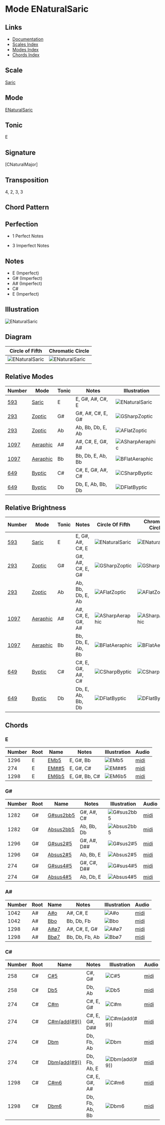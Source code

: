 # Mode ENaturalSaric

## Links

- [Documentation](README.md)
- [Scales Index](Scales.md)
- [Modes Index](Modes.md)
- [Chords Index](Chords.md)

## Scale

[Saric](ScaleSaric.md)

## Mode

[ENaturalSaric](ModeENaturalSaric.md)

## Tonic

E

## Signature

[CNaturalMajor]

## Transposition

4, 2, 3, 3

## Chord Pattern



## Perfection

 - 1 Perfect Notes

 - 3 Imperfect Notes

## Notes

- E (Imperfect)
- G# (Imperfect)
- A# (Imperfect)
- C#
- E (Imperfect)

## Illustration

![ENaturalSaric](ModeENaturalSaric.png)

## Diagram

| Circle of Fifth | Chromatic Circle |
|-----------------|------------------|
| ![ENaturalSaric](CircleOfFifthModeENaturalSaric.svg) | ![ENaturalSaric](ChromaticCircleModeENaturalSaric.svg) |
## Relative Modes

| Number | Mode | Tonic | Notes | Illustration |
|--------|------|-------|-------|--------------|
| [593](https://ianring.com/musictheory/scales/593) | [Saric](ModeSaric.md) | E | E, G#, A#, C#, E | ![ENaturalSaric](ModeENaturalSaric.png) |
| [293](https://ianring.com/musictheory/scales/293) | [Zoptic](ModeZoptic.md) | G# | G#, A#, C#, E, G# | ![GSharpZoptic](ModeGSharpZoptic.png) |
| [293](https://ianring.com/musictheory/scales/293) | [Zoptic](ModeZoptic.md) | Ab | Ab, Bb, Db, E, Ab | ![AFlatZoptic](ModeAFlatZoptic.png) |
| [1097](https://ianring.com/musictheory/scales/1097) | [Aeraphic](ModeAeraphic.md) | A# | A#, C#, E, G#, A# | ![ASharpAeraphic](ModeASharpAeraphic.png) |
| [1097](https://ianring.com/musictheory/scales/1097) | [Aeraphic](ModeAeraphic.md) | Bb | Bb, Db, E, Ab, Bb | ![BFlatAeraphic](ModeBFlatAeraphic.png) |
| [649](https://ianring.com/musictheory/scales/649) | [Byptic](ModeByptic.md) | C# | C#, E, G#, A#, C# | ![CSharpByptic](ModeCSharpByptic.png) |
| [649](https://ianring.com/musictheory/scales/649) | [Byptic](ModeByptic.md) | Db | Db, E, Ab, Bb, Db | ![DFlatByptic](ModeDFlatByptic.png) |
## Relative Brightness

| Number | Mode | Tonic | Notes | Circle Of Fifth | Chromatic Circle |
|--------|------|-------|-------|-----------------|------------------|
| [593](https://ianring.com/musictheory/scales/593) | [Saric](ModeSaric.md) | E | E, G#, A#, C#, E | ![ENaturalSaric](CircleOfFifthModeENaturalSaric.svg) | ![ENaturalSaric](ChromaticCircleModeENaturalSaric.svg) |
| [293](https://ianring.com/musictheory/scales/293) | [Zoptic](ModeZoptic.md) | G# | G#, A#, C#, E, G# | ![GSharpZoptic](CircleOfFifthModeGSharpZoptic.svg) | ![GSharpZoptic](ChromaticCircleModeGSharpZoptic.svg) |
| [293](https://ianring.com/musictheory/scales/293) | [Zoptic](ModeZoptic.md) | Ab | Ab, Bb, Db, E, Ab | ![AFlatZoptic](CircleOfFifthModeAFlatZoptic.svg) | ![AFlatZoptic](ChromaticCircleModeAFlatZoptic.svg) |
| [1097](https://ianring.com/musictheory/scales/1097) | [Aeraphic](ModeAeraphic.md) | A# | A#, C#, E, G#, A# | ![ASharpAeraphic](CircleOfFifthModeASharpAeraphic.svg) | ![ASharpAeraphic](ChromaticCircleModeASharpAeraphic.svg) |
| [1097](https://ianring.com/musictheory/scales/1097) | [Aeraphic](ModeAeraphic.md) | Bb | Bb, Db, E, Ab, Bb | ![BFlatAeraphic](CircleOfFifthModeBFlatAeraphic.svg) | ![BFlatAeraphic](ChromaticCircleModeBFlatAeraphic.svg) |
| [649](https://ianring.com/musictheory/scales/649) | [Byptic](ModeByptic.md) | C# | C#, E, G#, A#, C# | ![CSharpByptic](CircleOfFifthModeCSharpByptic.svg) | ![CSharpByptic](ChromaticCircleModeCSharpByptic.svg) |
| [649](https://ianring.com/musictheory/scales/649) | [Byptic](ModeByptic.md) | Db | Db, E, Ab, Bb, Db | ![DFlatByptic](CircleOfFifthModeDFlatByptic.svg) | ![DFlatByptic](ChromaticCircleModeDFlatByptic.svg) |

## Chords

### E

| Number | Root | Name | Notes | Illustration | Audio |
|--------|------|------|-------|--------------|-------|
| 1296 | E | [EMb5](ChordENaturalMajorFlatFifth.md) | E, G#, Bb | ![EMb5](ChordENaturalMajorFlatFifthRootPosition.png) | [midi](ChordENaturalMajorFlatFifthRootPosition.mid) |
| 274 | E | [EM##5](ChordENaturalMajorDoubleSharpFifth.md) | E, G#, C# | ![EM##5](ChordENaturalMajorDoubleSharpFifthRootPosition.png) | [midi](ChordENaturalMajorDoubleSharpFifthRootPosition.mid) |
| 1298 | E | [EM6b5](ChordENaturalMajorSixthFlatFifth.md) | E, G#, Bb, C# | ![EM6b5](ChordENaturalMajorSixthFlatFifthRootPosition.png) | [midi](ChordENaturalMajorSixthFlatFifthRootPosition.mid) |

### G#

| Number | Root | Name | Notes | Illustration | Audio |
|--------|------|------|-------|--------------|-------|
| 1282 | G# | [G#sus2bb5](ChordGSharpSuspendedSecondDoubleFlatFifth.md) | G#, A#, C# | ![G#sus2bb5](ChordGSharpSuspendedSecondDoubleFlatFifthRootPosition.png) | [midi](ChordGSharpSuspendedSecondDoubleFlatFifthRootPosition.mid) |
| 1282 | G# | [Absus2bb5](ChordAFlatSuspendedSecondDoubleFlatFifth.md) | Ab, Bb, Db | ![Absus2bb5](ChordAFlatSuspendedSecondDoubleFlatFifthRootPosition.png) | [midi](ChordAFlatSuspendedSecondDoubleFlatFifthRootPosition.mid) |
| 1296 | G# | [G#sus2#5](ChordGSharpSuspendedSecondSharpFifth.md) | G#, A#, D## | ![G#sus2#5](ChordGSharpSuspendedSecondSharpFifthRootPosition.png) | [midi](ChordGSharpSuspendedSecondSharpFifthRootPosition.mid) |
| 1296 | G# | [Absus2#5](ChordAFlatSuspendedSecondSharpFifth.md) | Ab, Bb, E | ![Absus2#5](ChordAFlatSuspendedSecondSharpFifthRootPosition.png) | [midi](ChordAFlatSuspendedSecondSharpFifthRootPosition.mid) |
| 274 | G# | [G#sus4#5](ChordGSharpSuspendedFourthSharpFifth.md) | G#, C#, D## | ![G#sus4#5](ChordGSharpSuspendedFourthSharpFifthRootPosition.png) | [midi](ChordGSharpSuspendedFourthSharpFifthRootPosition.mid) |
| 274 | G# | [Absus4#5](ChordAFlatSuspendedFourthSharpFifth.md) | Ab, Db, E | ![Absus4#5](ChordAFlatSuspendedFourthSharpFifthRootPosition.png) | [midi](ChordAFlatSuspendedFourthSharpFifthRootPosition.mid) |

### A#

| Number | Root | Name | Notes | Illustration | Audio |
|--------|------|------|-------|--------------|-------|
| 1042 | A# | [A#o](ChordASharpDiminished.md) | A#, C#, E | ![A#o](ChordASharpDiminishedRootPosition.png) | [midi](ChordASharpDiminishedRootPosition.mid) |
| 1042 | A# | [Bbo](ChordBFlatDiminished.md) | Bb, Db, Fb | ![Bbo](ChordBFlatDiminishedRootPosition.png) | [midi](ChordBFlatDiminishedRootPosition.mid) |
| 1298 | A# | [A#ø7](ChordASharpHalfDiminishedSeventh.md) | A#, C#, E, G# | ![A#ø7](ChordASharpHalfDiminishedSeventhRootPosition.png) | [midi](ChordASharpHalfDiminishedSeventhRootPosition.mid) |
| 1298 | A# | [Bbø7](ChordBFlatHalfDiminishedSeventh.md) | Bb, Db, Fb, Ab | ![Bbø7](ChordBFlatHalfDiminishedSeventhRootPosition.png) | [midi](ChordBFlatHalfDiminishedSeventhRootPosition.mid) |

### C#

| Number | Root | Name | Notes | Illustration | Audio |
|--------|------|------|-------|--------------|-------|
| 258 | C# | [C#5](ChordCSharpPowerChord.md) | C#, G# | ![C#5](ChordCSharpPowerChordRootPosition.png) | [midi](ChordCSharpPowerChordRootPosition.mid) |
| 258 | C# | [Db5](ChordDFlatPowerChord.md) | Db, Ab | ![Db5](ChordDFlatPowerChordRootPosition.png) | [midi](ChordDFlatPowerChordRootPosition.mid) |
| 274 | C# | [C#m](ChordCSharpMinor.md) | C#, E, G# | ![C#m](ChordCSharpMinorRootPosition.png) | [midi](ChordCSharpMinorRootPosition.mid) |
| 274 | C# | [C#m(add(#9))](ChordCSharpMinorAddSharpNinth.md) | C#, E, G#, D## | ![C#m(add(#9))](ChordCSharpMinorAddSharpNinthRootPosition.png) | [midi](ChordCSharpMinorAddSharpNinthRootPosition.mid) |
| 274 | C# | [Dbm](ChordDFlatMinor.md) | Db, Fb, Ab | ![Dbm](ChordDFlatMinorRootPosition.png) | [midi](ChordDFlatMinorRootPosition.mid) |
| 274 | C# | [Dbm(add(#9))](ChordDFlatMinorAddSharpNinth.md) | Db, Fb, Ab, E | ![Dbm(add(#9))](ChordDFlatMinorAddSharpNinthRootPosition.png) | [midi](ChordDFlatMinorAddSharpNinthRootPosition.mid) |
| 1298 | C# | [C#m6](ChordCSharpMinorSixth.md) | C#, E, G#, A# | ![C#m6](ChordCSharpMinorSixthRootPosition.png) | [midi](ChordCSharpMinorSixthRootPosition.mid) |
| 1298 | C# | [Dbm6](ChordDFlatMinorSixth.md) | Db, Fb, Ab, Bb | ![Dbm6](ChordDFlatMinorSixthRootPosition.png) | [midi](ChordDFlatMinorSixthRootPosition.mid) |

